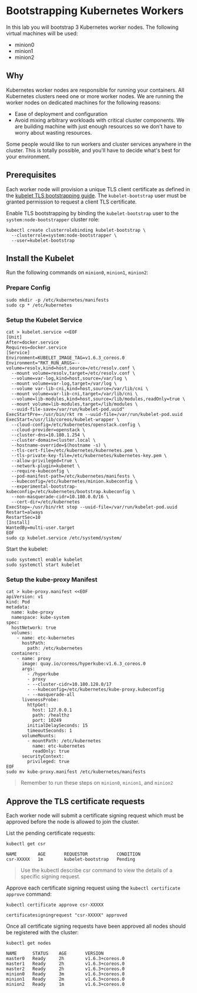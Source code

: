 # Bootstrapping Kubernetes Workers

In this lab you will bootstrap 3 Kubernetes worker nodes. The following virtual machines will be used:

* minion0 
* minion1 
* minion2

## Why

Kubernetes worker nodes are responsible for running your containers. All Kubernetes clusters need one or more worker nodes. We are running the worker nodes on dedicated machines for the following reasons:

* Ease of deployment and configuration
* Avoid mixing arbitrary workloads with critical cluster components. We are building machine with just enough resources so we don't have to worry about wasting resources.

Some people would like to run workers and cluster services anywhere in the cluster. This is totally possible, and you'll have to decide what's best for your environment.

## Prerequisites

Each worker node will provision a unique TLS client certificate as defined in the [kubelet TLS bootstrapping guide](https://kubernetes.io/docs/admin/kubelet-tls-bootstrapping/). The `kubelet-bootstrap` user must be granted permission to request a client TLS certificate. 

Enable TLS bootstrapping by binding the `kubelet-bootstrap` user to the `system:node-bootstrapper` cluster role:

```
kubectl create clusterrolebinding kubelet-bootstrap \
  --clusterrole=system:node-bootstrapper \
  --user=kubelet-bootstrap
```

## Install the Kubelet

Run the following commands on `minion0`, `minion1`, `minion2`:

### Prepare Config

```
sudo mkdir -p /etc/kubernetes/manifests
sudo cp * /etc/kubernetes
```

### Setup the Kubelet Service

```
cat > kubelet.service <<EOF
[Unit]
After=docker.service
Requires=docker.service
[Service]
Environment=KUBELET_IMAGE_TAG=v1.6.3_coreos.0
Environment="RKT_RUN_ARGS=--volume=resolv,kind=host,source=/etc/resolv.conf \
  --mount volume=resolv,target=/etc/resolv.conf \
  --volume=var-log,kind=host,source=/var/log \
  --mount volume=var-log,target=/var/log \
  --volume var-lib-cni,kind=host,source=/var/lib/cni \
  --mount volume=var-lib-cni,target=/var/lib/cni \
  --volume=lib-modules,kind=host,source=/lib/modules,readOnly=true \
  --mount volume=lib-modules,target=/lib/modules \
  --uuid-file-save=/var/run/kubelet-pod.uuid"
ExecStartPre=-/usr/bin/rkt rm --uuid-file=/var/run/kubelet-pod.uuid
ExecStart=/usr/lib/coreos/kubelet-wrapper \
  --cloud-config=/etc/kubernetes/openstack.config \
  --cloud-provider=openstack \
  --cluster-dns=10.180.1.254 \
  --cluster-domain=cluster.local \
  --hostname-override=$(hostname -s) \
  --tls-cert-file=/etc/kubernetes/kubernetes.pem \
  --tls-private-key-file=/etc/kubernetes/kubernetes-key.pem \
  --allow-privileged=true \
  --network-plugin=kubenet \
  --require-kubeconfig \
  --pod-manifest-path=/etc/kubernetes/manifests \
  --kubeconfig=/etc/kubernetes/minion.kubeconfig \
  --experimental-bootstrap-kubeconfig=/etc/kubernetes/bootstrap.kubeconfig \
  --non-masquerade-cidr=10.180.0.0/16 \
  --cert-dir=/etc/kubernetes 
ExecStop=-/usr/bin/rkt stop --uuid-file=/var/run/kubelet-pod.uuid
Restart=always
RestartSec=10
[Install]
WantedBy=multi-user.target
EOF
sudo cp kubelet.service /etc/systemd/system/
```

Start the kubelet:
```
sudo systemctl enable kubelet
sudo systemctl start kubelet
```

### Setup the kube-proxy Manifest

```
cat > kube-proxy.manifest <<EOF
apiVersion: v1
kind: Pod
metadata: 
  name: kube-proxy
  namespace: kube-system
spec: 
  hostNetwork: true
  volumes:
    - name: etc-kubernetes
      hostPath:
        path: /etc/kubernetes
  containers: 
    - name: proxy 
      image: quay.io/coreos/hyperkube:v1.6.3_coreos.0
      args: 
        - /hyperkube
        - proxy 
        - --cluster-cidr=10.180.128.0/17 
        - --kubeconfig=/etc/kubernetes/kube-proxy.kubeconfig
        - --masquerade-all 
      livenessProbe:
        httpGet:
          host: 127.0.0.1 
          path: /healthz
          port: 10249
        initialDelaySeconds: 15
        timeoutSeconds: 1
      volumeMounts:
        - mountPath: /etc/kubernetes
          name: etc-kubernetes
          readOnly: true
      securityContext:
        privileged: true
EOF
sudo mv kube-proxy.manifest /etc/kubernetes/manifests
```

> Remember to run these steps on `minion0`, `minion1`, and `minion2`

## Approve the TLS certificate requests

Each worker node will submit a certificate signing request which must be approved before the node is allowed to join the cluster.

List the pending certificate requests:

```
kubectl get csr
```

```
NAME        AGE       REQUESTOR           CONDITION
csr-XXXXX   1m        kubelet-bootstrap   Pending
```

> Use the kubectl describe csr command to view the details of a specific signing request.

Approve each certificate signing request using the `kubectl certificate approve` command:

```
kubectl certificate approve csr-XXXXX
```

```
certificatesigningrequest "csr-XXXXX" approved
```

Once all certificate signing requests have been approved all nodes should be registered with the cluster:

```
kubectl get nodes
```

```
NAME      STATUS    AGE       VERSION
master0   Ready     2h        v1.6.3+coreos.0
master1   Ready     2h        v1.6.3+coreos.0
master2   Ready     2h        v1.6.3+coreos.0
minion0   Ready     3m        v1.6.3+coreos.0
minion1   Ready     2m        v1.6.3+coreos.0
minion2   Ready     1m        v1.6.3+coreos.0
```
